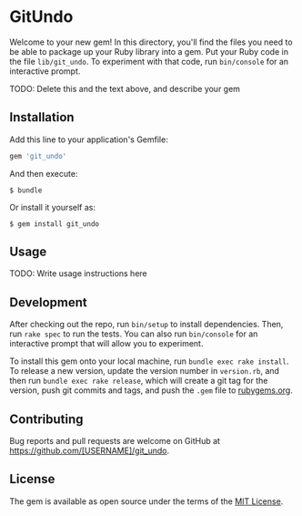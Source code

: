 # GitUndo

Welcome to your new gem! In this directory, you'll find the files you need to be able to package up your Ruby library into a gem. Put your Ruby code in the file `lib/git_undo`. To experiment with that code, run `bin/console` for an interactive prompt.

TODO: Delete this and the text above, and describe your gem

## Installation

Add this line to your application's Gemfile:

```ruby
gem 'git_undo'
```

And then execute:

    $ bundle

Or install it yourself as:

    $ gem install git_undo

## Usage

TODO: Write usage instructions here

## Development

After checking out the repo, run `bin/setup` to install dependencies. Then, run `rake spec` to run the tests. You can also run `bin/console` for an interactive prompt that will allow you to experiment.

To install this gem onto your local machine, run `bundle exec rake install`. To release a new version, update the version number in `version.rb`, and then run `bundle exec rake release`, which will create a git tag for the version, push git commits and tags, and push the `.gem` file to [rubygems.org](https://rubygems.org).

## Contributing

Bug reports and pull requests are welcome on GitHub at https://github.com/[USERNAME]/git_undo.


## License

The gem is available as open source under the terms of the [MIT License](http://opensource.org/licenses/MIT).

